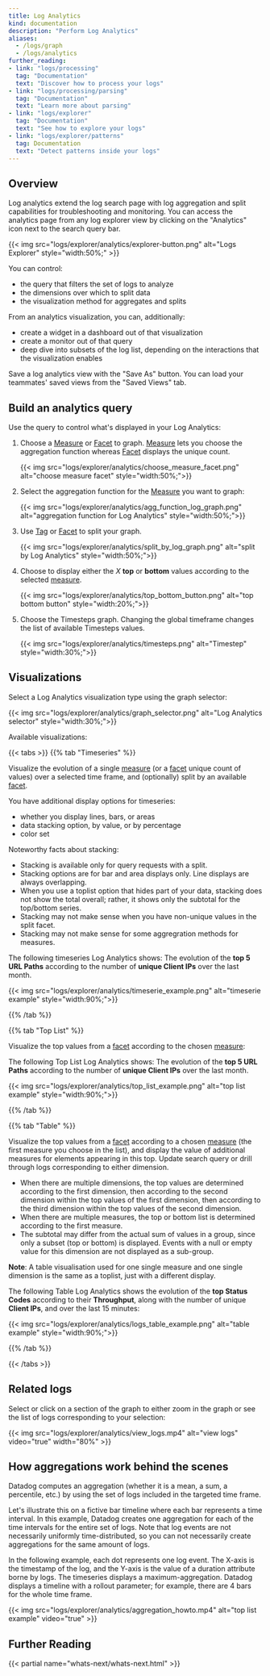 ```yaml
---
title: Log Analytics
kind: documentation
description: "Perform Log Analytics"
aliases:
  - /logs/graph
  - /logs/analytics
further_reading:
- link: "logs/processing"
  tag: "Documentation"
  text: "Discover how to process your logs"
- link: "logs/processing/parsing"
  tag: "Documentation"
  text: "Learn more about parsing"
- link: "logs/explorer"
  tag: "Documentation"
  text: "See how to explore your logs"
- link: "logs/explorer/patterns"
  tag: Documentation
  text: "Detect patterns inside your logs"
---
```


## Overview

Log analytics extend the log search page with log aggregation and split capabilities for troubleshooting and monitoring.
You can access the analytics page from any log explorer view by clicking on the "Analytics" icon next to the search query bar.

{{< img src="logs/explorer/analytics/explorer-button.png" alt="Logs Explorer" style="width:50%;" >}}

You can control:

* the query that filters the set of logs to analyze
* the dimensions over which to split data
* the visualization method for aggregates and splits

From an analytics visualization, you can, additionally:

* create a widget in a dashboard out of that visualization
* create a monitor out of that query
* deep dive into subsets of the log list, depending on the interactions that the visualization enables

Save a log analytics view with the "Save As" button. You can load your teammates' saved views from the "Saved Views" tab.


## Build an analytics query

Use the query to control what's displayed in your Log Analytics:

1. Choose a [Measure][1] or [Facet][2] to graph. [Measure][1] lets you choose the aggregation function whereas [Facet][2] displays the unique count.

    {{< img src="logs/explorer/analytics/choose_measure_facet.png" alt="choose measure facet"  style="width:50%;">}}
2. Select the aggregation function for the [Measure][1] you want to graph:

    {{< img src="logs/explorer/analytics/agg_function_log_graph.png" alt="aggregation function for Log Analytics"  style="width:50%;">}}

3. Use [Tag][1] or [Facet][2] to split your graph.

    {{< img src="logs/explorer/analytics/split_by_log_graph.png" alt="split by Log Analytics"  style="width:50%;">}}

4. Choose to display either the *X* **top** or **bottom** values according to the selected [measure][1].

    {{< img src="logs/explorer/analytics/top_bottom_button.png" alt="top bottom button"  style="width:20%;">}}

5. Choose the Timesteps graph.
  Changing the global timeframe changes the list of available Timesteps values.

    {{< img src="logs/explorer/analytics/timesteps.png" alt="Timestep"  style="width:30%;">}}


## Visualizations

Select a Log Analytics visualization type using the graph selector:

{{< img src="logs/explorer/analytics/graph_selector.png" alt="Log Analytics selector"  style="width:30%;">}}

Available visualizations:

{{< tabs >}}
{{% tab "Timeseries" %}}

Visualize the evolution of a single [measure][1] (or a [facet][2] unique count of values) over a selected time frame, and (optionally) split by an available [facet][2].

You have additional display options for timeseries:

* whether you display lines, bars, or areas
* data stacking option, by value, or by percentage
* color set

Noteworthy facts about stacking:

* Stacking is available only for query requests with a split.
* Stacking options are for bar and area displays only. Line displays are always overlapping.
* When you use a toplist option that hides part of your data, stacking does not show the total overall; rather, it shows only the subtotal for the top/bottom series.
* Stacking may not make sense when you have non-unique values in the split facet.
* Stacking may not make sense for some aggregration methods for measures.

The following timeseries Log Analytics shows:
The evolution of the **top 5 URL Paths** according to the number of **unique Client IPs** over the last month.

{{< img src="logs/explorer/analytics/timeserie_example.png" alt="timeserie example"  style="width:90%;">}}


[1]: /logs/explorer/?tab=measures#setup
[2]: /logs/explorer/?tab=facets#setup
{{% /tab %}}

{{% tab "Top List" %}}

Visualize the top values from a [facet][1] according to the chosen [measure][2]:

The following Top List Log Analytics shows:
The evolution of the **top 5 URL Paths** according to the number of **unique Client IPs** over the last month.

{{< img src="logs/explorer/analytics/top_list_example.png" alt="top list example"  style="width:90%;">}}


[1]: /logs/explorer/?tab=facets#setup
[2]: /logs/explorer/?tab=measures#setup
{{% /tab %}}

{{% tab "Table" %}}

Visualize the top values from a [facet][1] according to a chosen [measure][2] (the first measure you choose in the list), and display the value of additional measures for elements appearing in this top. Update search query or drill through logs corresponding to either dimension.

* When there are multiple dimensions, the top values are determined according to the first dimension, then according to the second dimension within the top values of the first dimension, then according to the third dimension within the top values of the second dimension.
* When there are multiple measures, the top or bottom list is determined according to the first measure.
* The subtotal may differ from the actual sum of values in a group, since only a subset (top or bottom) is displayed. Events with a null or empty value for this dimension are not displayed as a sub-group.

 **Note**: A table visualisation used for one single measure and one single dimension is the same as a toplist, just with a different display.

 The following Table Log Analytics shows the evolution of the **top Status Codes** according to their **Throughput**, along with the number of unique **Client IPs**, and over the last 15 minutes:

{{< img src="logs/explorer/analytics/logs_table_example.png" alt="table example"  style="width:90%;">}}

[1]: /logs/explorer/?tab=facets#setup
[2]: /logs/explorer/?tab=measures#setup
{{% /tab %}}

{{< /tabs >}}

## Related logs

Select or click on a section of the graph to either zoom in the graph or see the list of logs corresponding to your selection:

{{< img src="logs/explorer/analytics/view_logs.mp4" alt="view logs" video="true"  width="80%" >}}

## How aggregations work behind the scenes

Datadog computes an aggregation (whether it is a mean, a sum, a percentile, etc.) by using the set of logs included in the targeted time frame.

Let's illustrate this on a fictive bar timeline where each bar represents a time interval. In this example, Datadog creates one aggregation for each of the time intervals for the entire set of logs. Note that log events are not necessarily uniformly time-distributed, so you can not necessarily create aggregations for the same amount of logs.

In the following example, each dot represents one log event. The X-axis is the timestamp of the log, and the Y-axis is the value of a duration attribute borne by logs. The timeseries displays a maximum-aggregation. Datadog displays a timeline with a rollout parameter; for example, there are 4 bars for the whole time frame.

{{< img src="logs/explorer/analytics/aggregation_howto.mp4" alt="top list example" video="true"  >}}

## Further Reading

{{< partial name="whats-next/whats-next.html" >}}

[1]: /logs/explorer/?tab=measures#setup
[2]: /logs/explorer/?tab=facets#setup
